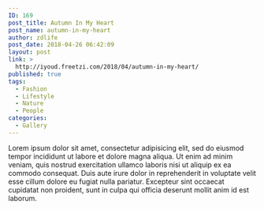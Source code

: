 ```yaml
---
ID: 169
post_title: Autumn In My Heart
post_name: autumn-in-my-heart
author: zdlife
post_date: 2018-04-26 06:42:09
layout: post
link: >
  http://iyoud.freetzi.com/2018/04/autumn-in-my-heart/
published: true
tags:
  - Fashion
  - Lifestyle
  - Nature
  - People
categories:
  - Gallery
---
```

Lorem ipsum dolor sit amet, consectetur adipisicing elit, sed do eiusmod tempor incididunt ut labore et dolore magna aliqua. Ut enim ad minim veniam, quis nostrud exercitation ullamco laboris nisi ut aliquip ex ea commodo consequat. Duis aute irure dolor in reprehenderit in voluptate velit esse cillum dolore eu fugiat nulla pariatur. Excepteur sint occaecat cupidatat non proident, sunt in culpa qui officia deserunt mollit anim id est laborum.